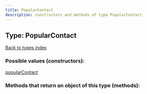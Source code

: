 ```yaml
---
title: PopularContact
description: constructors and methods of type PopularContact
---
```

## Type: PopularContact  
[Back to types index](index.md)



### Possible values (constructors):

[popularContact](../constructors/popularContact.md)  



### Methods that return an object of this type (methods):



